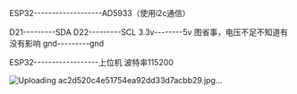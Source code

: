 ESP32-------------------AD5933（使用i2c通信）

D21---------SDA
D22---------SCL
3.3v--------5v  图省事，电压不足不知道有没有影响
gnd---------gnd

ESP32------------------上位机
波特率115200

![Uploading ac2d520c4e51754ea92dd33d7acbb29.jpg…]()

